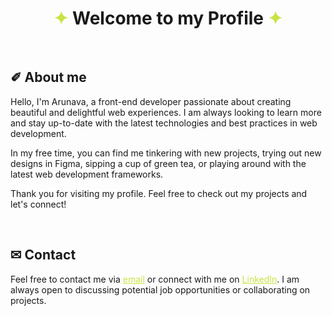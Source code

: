 <h1 style="text-align: center; border:none">
<span style="color:#CBE245">✦</span>
 Welcome to my Profile 
<span style="color:#CBE245">✦</span>
</h1>

<br>

## ✐ About me

Hello, I'm Arunava, a front-end developer passionate about creating beautiful and delightful web experiences. I am always looking to learn more and stay up-to-date with the latest technologies and best practices in web development.

In my free time, you can find me tinkering with new projects, trying out new designs in Figma, sipping a cup of green tea, or playing around with the latest web development frameworks.

Thank you for visiting my profile. Feel free to check out my projects and let's connect!

<br>

## ✉︎ Contact

Feel free to contact me via <a style="color:#CBE245" href="mailto:this.is.arunava.b@gmail.com">email</a> or connect with me on <a style="color:#CBE245" href="mailto:this.is.arunava.b@gmail.com">LinkedIn</a>. I am always open to discussing potential job opportunities or collaborating on projects.

<br>

